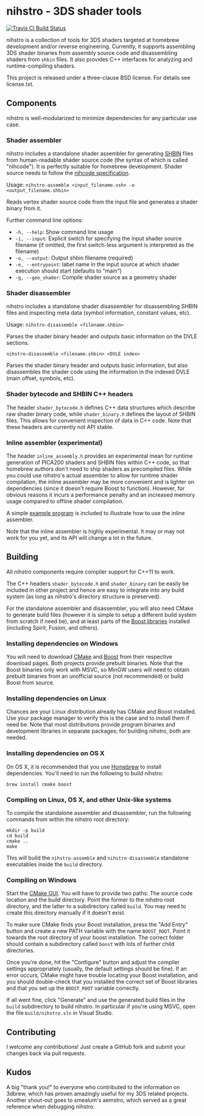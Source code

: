 # nihstro - 3DS shader tools

[![Travis CI Build Status](https://travis-ci.org/neobrain/nihstro.svg)](https://travis-ci.org/neobrain/nihstro)

nihstro is a collection of tools for 3DS shaders targeted at homebrew development and/or reverse engineering. Currently, it supports assembling 3DS shader binaries from assembly source code and disassembling shaders from `shbin` files. It also provides C++ interfaces for analyzing and runtime-compiling shaders.

This project is released under a three-clause BSD license. For details see license.txt.

## Components

nihstro is well-modularized to minimize dependencies for any particular use case.

### Shader assembler
nihstro includes a standalone shader assembler for generating [SHBIN](http://3dbrew.org/wiki/SHBIN) files from human-readable shader source code (the syntax of which is called "nihcode"). It is perfectly suitable for homebrew development. Shader source needs to follow the [nihcode specification](docs/nihcode_spec.md).

Usage:
`nihstro-assemble <input_filename.vsh> -o <output_filename.shbin>`

Reads vertex shader source code from the input file and generates a shader binary from it.

Further command line options:
* `-h, --help`: Show command line usage
* `-i, --input`: Explicit switch for specifying the input shader source filename (if omitted, the first switch-less argument is interpreted as the filename)
* `-o, --output`: Output shbin filename (required)
* `-e, --entrypoint`: label name in the input source at which shader execution should start (defaults to "main")
* `-g, --geo_shader`: Compile shader source as a geometry shader

### Shader disassembler

nihstro includes a standalone shader disassembler for disassembling SHBIN files and inspecting meta data (symbol information, constant values, etc).

Usage:
`nihstro-disassemble <filename.shbin>`

Parses the shader binary header and outputs basic information on the DVLE sections.

`nihstro-disassemble <filename.shbin> <DVLE index>`

Parses the shader binary header and outputs basic information, but also disassembles the shader code using the information in the indexed DVLE (main offset, symbols, etc).

### Shader bytecode and SHBIN C++ headers
The header `shader_bytecode.h` defines C++ data structures which describe raw shader binary code, while `shader_binary.h` defines the layout of SHBIN files. This allows for convenient inspection of data in C++ code. Note that these headers are currently not API stable.

### Inline assembler (experimental)
The header `inline_assembly.h` provides an experimental mean for runtime generation of PICA200 shaders and SHBIN files within C++ code, so that homebrew authors don't need to ship shaders as precompiled files. While you could use nihstro's actual assembler to allow for runtime shader compilation, the inline assembler may be more convenient and is lighter on dependencies (since it doesn't require Boost to function). However, for obvious reasons it incurs a performance penalty and an increased memory usage compared to offline shader compilation.

A simple [example program](examples/inline_assembler/simple) is included to illustrate how to use the inline assembler.

Note that the inline assembler is highly experimental. It may or may not work for you yet, and its API will change a lot in the future.

## Building

All nihstro components require compiler support for C++11 to work.

The C++ headers `shader_bytecode.h` and `shader_binary` can be easily be included in other project and hence are easy to integrate into any build system (as long as nihstro's directory structure is preserved).

For the standalone assembler and disassembler, you will also need CMake to generate build files (however it is simple to setup a different build system from scratch if need be), and at least parts of the [Boost libraries](http://www.boost.org/) installed (including Spirit, Fusion, and others).

### Installing dependencies on Windows

You will need to download [CMake](https://cmake.org/download/) and [Boost](http://www.boost.org/users/download/) from their respective download pages. Both projects provide prebuilt binaries. Note that the Boost binaries only work with MSVC, so MinGW users will need to obtain prebuilt binaries from an unofficial source (not recommended) or build Boost from source.

### Installing dependencies on Linux

Chances are your Linux distribution already has CMake and Boost installed. Use your package manager to verify this is the case and to install them if need be. Note that most distributions provide program binaries and development libraries in separate packages; for building nihstro, both are needed.

### Installing dependencies on OS X

On OS X, it is recommended that you use [Homebrew](http://brew.sh/) to install dependencies. You'll need to run the following to build nihstro:

```
brew install cmake boost
```

### Compiling on Linux, OS X, and other Unix-like systems

To compile the standalone assembler and disassembler, run the following commands from within the nihstro root directory:

```
mkdir -p build
cd build
cmake ..
make
```

This will build the `nihstro-assemble` and `nihstro-disassemble` standalone executables inside the `build` directory. 

### Compiling on Windows

Start the [CMake GUI](https://cmake.org/runningcmake/). You will have to provide two paths: The source code location and the build directory. Point the former to the nihstro root directory, and the latter to a subdirectory called `build`. You may need to create this directory manually if it doesn't exist.

To make sure CMake finds your Boost installation, press the "Add Entry" button and create a new PATH variable with the name `BOOST_ROOT`. Point it towards the root directory of your boost installation. The correct folder should contain a subdirectory called `boost` with lots of further child directories.

Once you're done, hit the "Configure" button and adjust the compiler settings appropriately (usually, the default settings should be fine). If an error occurs, CMake might have trouble locating your Boost installation, and you should double-check that you installed the correct set of Boost libraries and that you set up the `BOOST_ROOT` variable correctly.

If all went fine, click "Generate" and use the generated build files in the `build` subdirectory to build nihstro. In particular if you're using MSVC, open the file `build/nihstro.sln` in Visual Studio.

## Contributing
I welcome any contributions! Just create a GitHub fork and submit your changes back via pull requests.

## Kudos
A big "thank you!" to everyone who contributed to the information on 3dbrew, which has proven amazingly useful for my 3DS related projects. Another shout-out goes to smealum's aemstro, which served as a great reference when debugging nihstro.
